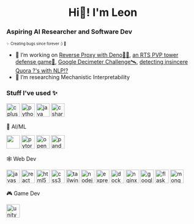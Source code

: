 <h1 align="center">Hi🌊! I'm Leon</h1>

<h3 align="left">Aspiring AI Researcher and Software Dev</h3>

<sub><sup>✨ Creating bugs since forever :) 🐞</sub></sup>
  
- 🔭 I’m working on [Reverse Proxy with Deno🐱‍🐉](https://github.com/pbrucla/reverse_proxy_group2), [an RTS PVP tower defense game🤺](https://github.com/LLeon360/Untitled-ENGR96A-Game), [Google Decimeter Challenge🛰](https://github.com/LLeon360/Google-Decimeter-Challenge-23), [detecting insincere Quora ?'s with NLP⁉](https://github.com/LLeon360/aiprojects-nlp-quora-questions)
- 🌱 I’m researching Mechanistic Interpretability 

<h3 align="left">Stuff I've used ✨</h3>
<div align="left">
  <img src="https://cdn.jsdelivr.net/gh/devicons/devicon/icons/cplusplus/cplusplus-original.svg" height="35" alt="cplusplus logo"  />
  <img src="https://cdn.jsdelivr.net/gh/devicons/devicon/icons/python/python-original.svg" height="35" alt="python logo"  />
  <img src="https://cdn.jsdelivr.net/gh/devicons/devicon/icons/java/java-original.svg" height="35" alt="java logo"  />
  <img src="https://cdn.jsdelivr.net/gh/devicons/devicon/icons/csharp/csharp-original.svg" height="35" alt="csharp logo"  />
</div>
<p align="left">🤖 AI/ML </p>
<div align="left">
  <img src="https://cdn.jsdelivr.net/gh/devicons/devicon/icons/tensorflow/tensorflow-original.svg" height="35 alt="tensorflow logo"  />
  <img src="https://cdn.jsdelivr.net/gh/devicons/devicon/icons/pytorch/pytorch-original.svg" height="35" alt="pytorch logo"  />
  <img src="https://cdn.jsdelivr.net/gh/devicons/devicon/icons/opencv/opencv-original.svg" height="35" alt="opencv logo"  />
  <img src="https://cdn.jsdelivr.net/gh/devicons/devicon/icons/pandas/pandas-original.svg" height="35" alt="pandas logo"  />
</div>
<p align="left">🕸 Web Dev </p>
<div align="left">
  <img src="https://cdn.jsdelivr.net/gh/devicons/devicon/icons/javascript/javascript-original.svg" height="35" alt="javascript logo"  />
  <img src="https://cdn.jsdelivr.net/gh/devicons/devicon/icons/react/react-original.svg" height="35" alt="react logo"  />
  <img src="https://cdn.jsdelivr.net/gh/devicons/devicon/icons/html5/html5-original.svg" height="35" alt="html5 logo"  />
  <img src="https://cdn.jsdelivr.net/gh/devicons/devicon/icons/css3/css3-original.svg" height="35" alt="css3 logo"  />
  <img src="https://www.vectorlogo.zone/logos/tailwindcss/tailwindcss-icon.svg" height="35" alt="tailwindcss logo"  />
  <img src="https://cdn.jsdelivr.net/gh/devicons/devicon/icons/nodejs/nodejs-original.svg" height="35" alt="nodejs logo"  />
  <img src="https://cdn.jsdelivr.net/gh/devicons/devicon/icons/express/express-original.svg" height="35" alt="express logo"  />
  <img src="https://cdn.jsdelivr.net/gh/devicons/devicon/icons/docker/docker-original.svg" height="35" alt="docker logo"  />
  <img src="https://cdn.jsdelivr.net/gh/devicons/devicon/icons/nginx/nginx-original.svg" height="35" alt="nginx logo"  />
  <img src="https://cdn.jsdelivr.net/gh/devicons/devicon/icons/googlecloud/googlecloud-original.svg" height="35" alt="googlecloud logo"  />
  <img src="https://cdn.jsdelivr.net/gh/devicons/devicon/icons/flask/flask-original.svg" height="35" alt="flask logo"  />
  <img src="https://cdn.jsdelivr.net/gh/devicons/devicon/icons/mongodb/mongodb-original.svg" height="35" alt="mongodb logo"  />
</div>
<p align="left">🎮 Game Dev </p>
<div align="left">
  <img src="https://cdn.jsdelivr.net/gh/devicons/devicon/icons/unity/unity-original.svg" height="35" alt="unity logo"  />
</div>
